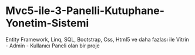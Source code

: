 # Mvc5-ile-3-Panelli-Kutuphane-Yonetim-Sistemi
Entity Framework, Linq, SQL, Bootstrap, Css, Html5 ve daha fazlası ile Vitrin - Admin - Kullanıcı Paneli olan bir proje
